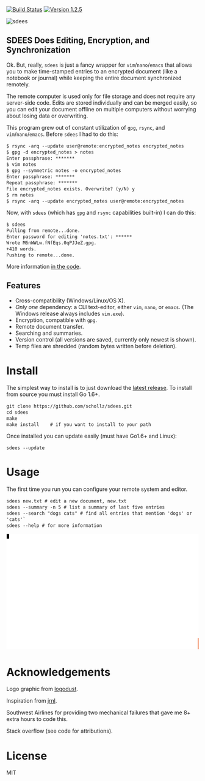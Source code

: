 [![Build Status](https://travis-ci.org/schollz/sdees.svg?branch=master)](https://travis-ci.org/schollz/sdees)
[![Version 1.2.5](https://img.shields.io/badge/version-1.2.5-brightgreen.svg?version=flat-square)](https://github.com/schollz/sdees/releases/latest)

![sdees](http://i.imgur.com/I6EzEDH.jpg)

## SDEES Does Editing, Encryption, and Synchronization

Ok. But, really, `sdees` is just a fancy wrapper for `vim`/`nano`/`emacs` that allows you to make time-stamped entries to an encrypted document (like a notebook or journal) while keeping the entire document synchronized remotely.

The remote computer is used only for file storage and does not require any server-side code. Edits are stored individually and can be merged easily, so you can edit your document offline on multiple computers without worrying about losing data or overwriting.

This program grew out of constant utilization of `gpg`, `rsync`, and `vim`/`nano`/`emacs`. Before `sdees` I had to do this:

```
$ rsync -arq --update user@remote:encrypted_notes encrypted_notes
$ gpg -d encrypted_notes > notes
Enter passphrase: *******
$ vim notes
$ gpg --symmetric notes -o encrypted_notes
Enter passphrase: *******
Repeat passphrase: *******
File encrypted_notes exists. Overwrite? (y/N) y
$ rm notes
$ rsync -arq --update encrypted_notes user@remote:encrypted_notes
```

Now, with `sdees` (which has `gpg` and `rsync` capabilities built-in) I can do this:

```
$ sdees
Pulling from remote...done.
Enter password for editing 'notes.txt': ******
Wrote M6nWWLw.fNfEqs.0qPJJeZ.gpg.
+410 words.
Pushing to remote...done.
```

More information [in the code](https://github.com/schollz/sdees/blob/master/main.go#L1-L29).

## Features

- Cross-compatibility (Windows/Linux/OS X).
- _Only one_ dependency: a CLI text-editor, either `vim`, `nano`, or `emacs`. (The Windows release always includes `vim.exe`).
- Encryption, compatible with `gpg`.
- Remote document transfer.
- Searching and summaries.
- Version control (all versions are saved, currently only newest is shown).
- Temp files are shredded (random bytes written before deletion).

# Install

The simplest way to install is to just download the [latest release](https://github.com/schollz/sdees/releases/latest). To install from source you must install Go 1.6+.

```
git clone https://github.com/schollz/sdees.git
cd sdees
make
make install    # if you want to install to your path
```

Once installed you can update easily (must have Go1.6+ and Linux):

```
sdees --update
```

# Usage

The first time you run you can configure your remote system and editor.

```
sdees new.txt # edit a new document, new.txt
sdees --summary -n 5 # list a summary of last five entries
sdees --search "dogs cats" # find all entries that mention 'dogs' or 'cats'`
sdees --help # for more information
```

![sdees usage](/branding/help2.gif)

# Acknowledgements

Logo graphic from [logodust](http://logodust.com).

Inspiration from [jrnl](http://jrnl.sh/).

Southwest Airlines for providing two mechanical failures that gave me 8+ extra hours to code this.

Stack overflow (see code for attributions).

# License

MIT

